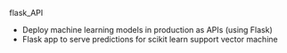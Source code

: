 flask_API
* Deploy machine learning models in production as APIs (using Flask)
* Flask app to serve predictions for scikit learn support vector machine
